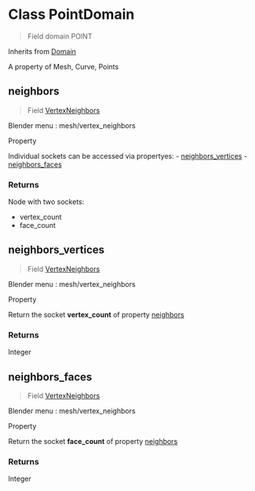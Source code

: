 
# Class PointDomain

> Field domain POINT
  
Inherits from [Domain](/docs/core/domain.MD)

A property of Mesh, Curve, Points


## neighbors

> Field [VertexNeighbors](/docs/nodes/VertexNeighbors.md)
  
Blender menu : mesh/vertex_neighbors

  Property
  
  Individual sockets can be accessed via propertyes:
    - [neighbors_vertices](#neighbors_vertices)
    - [neighbors_faces](#neighbors_faces)

### Returns

Node with two sockets:
  - vertex_count
  - face_count
    
    

## neighbors_vertices

> Field [VertexNeighbors](/docs/nodes/VertexNeighbors.md)
  
Blender menu : mesh/vertex_neighbors

  Property
  
  Return the socket **vertex_count** of property [neighbors](#neighbors)

### Returns

Integer



## neighbors_faces

> Field [VertexNeighbors](/docs/nodes/VertexNeighbors.md)
  
Blender menu : mesh/vertex_neighbors

  Property
  
  Return the socket **face_count** of property [neighbors](#neighbors)

### Returns

Integer

